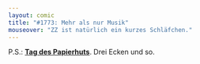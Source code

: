 ```yaml
---
layout: comic
title: "#1773: Mehr als nur Musik"
mouseover: "ZZ ist natürlich ein kurzes Schläfchen."
---
```


P.S.:
<a href="http://www.fonflatter.de/kalender"><strong>Tag des Papierhuts</strong></a>. Drei Ecken und so.
